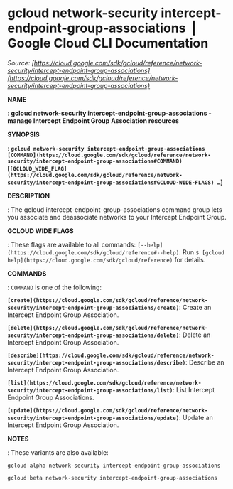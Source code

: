 # gcloud network-security intercept-endpoint-group-associations  |  Google Cloud CLI Documentation

*Source: [https://cloud.google.com/sdk/gcloud/reference/network-security/intercept-endpoint-group-associations](https://cloud.google.com/sdk/gcloud/reference/network-security/intercept-endpoint-group-associations)*

**NAME**

: **gcloud network-security intercept-endpoint-group-associations - manage Intercept Endpoint Group Association resources**

**SYNOPSIS**

: **`gcloud network-security intercept-endpoint-group-associations` `[COMMAND](https://cloud.google.com/sdk/gcloud/reference/network-security/intercept-endpoint-group-associations#COMMAND)` [`[GCLOUD_WIDE_FLAG](https://cloud.google.com/sdk/gcloud/reference/network-security/intercept-endpoint-group-associations#GCLOUD-WIDE-FLAGS) …`]**

**DESCRIPTION**

: The gcloud intercept-endpoint-group-associations command group lets you
associate and deassociate networks to your Intercept Endpoint Group.

**GCLOUD WIDE FLAGS**

: These flags are available to all commands: `[--help](https://cloud.google.com/sdk/gcloud/reference#--help)`.
Run `$ [gcloud help](https://cloud.google.com/sdk/gcloud/reference)` for details.

**COMMANDS**

: ``COMMAND`` is one of the following:

**`[create](https://cloud.google.com/sdk/gcloud/reference/network-security/intercept-endpoint-group-associations/create)`**:
Create an Intercept Endpoint Group Association.

**`[delete](https://cloud.google.com/sdk/gcloud/reference/network-security/intercept-endpoint-group-associations/delete)`**:
Delete an Intercept Endpoint Group Association.

**`[describe](https://cloud.google.com/sdk/gcloud/reference/network-security/intercept-endpoint-group-associations/describe)`**:
Describe an Intercept Endpoint Group Association.

**`[list](https://cloud.google.com/sdk/gcloud/reference/network-security/intercept-endpoint-group-associations/list)`**:
List Intercept Endpoint Group Associations.

**`[update](https://cloud.google.com/sdk/gcloud/reference/network-security/intercept-endpoint-group-associations/update)`**:
Update an Intercept Endpoint Group Association.

**NOTES**

: These variants are also available:

```
gcloud alpha network-security intercept-endpoint-group-associations
```

```
gcloud beta network-security intercept-endpoint-group-associations
```